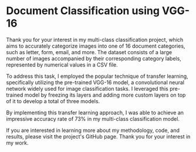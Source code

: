 # Document Classification using VGG-16

Thank you for your interest in my multi-class classification project, which aims to accurately categorize images into one of 16 document categories, such as letter, form, email, and more. The dataset consists of a large number of images accompanied by their corresponding category labels, represented by numerical values in a CSV file.

To address this task, I employed the popular technique of transfer learning, specifically utilizing the pre-trained VGG-16 model, a convolutional neural network widely used for image classification tasks. I leveraged this pre-trained model by freezing its layers and adding more custom layers on top of it to develop a total of three models.

By implementing this transfer learning approach, I was able to achieve an impressive accuracy rate of 73% in my multi-class classification model.

If you are interested in learning more about my methodology, code, and results, please visit the project's GitHub page. Thank you for your interest in my work.

